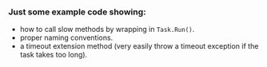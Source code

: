 ### Just some example code showing:

- how to call slow methods by wrapping in `Task.Run()`.
- proper naming conventions.
- a timeout extension method (very easily throw a timeout exception if the task takes too long).
